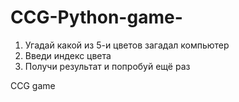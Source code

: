 # CCG-Python-game-
1. Угадай какой из 5-и цветов загадал компьютер
2. Введи индекс цвета
3. Получи результат и попробуй ещё раз


CCG game
